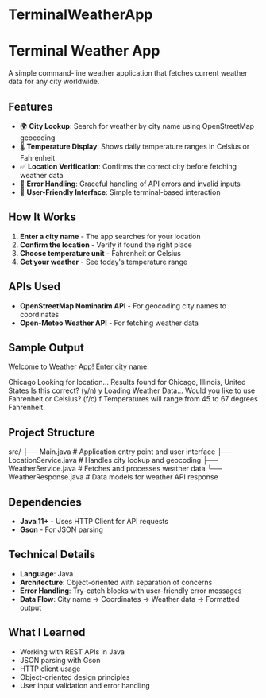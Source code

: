 # TerminalWeatherApp
# Terminal Weather App

A simple command-line weather application that fetches current weather data for any city worldwide.

## Features

- 🌍 **City Lookup**: Search for weather by city name using OpenStreetMap geocoding
- 🌡️ **Temperature Display**: Shows daily temperature ranges in Celsius or Fahrenheit
- ✅ **Location Verification**: Confirms the correct city before fetching weather data
- 🔄 **Error Handling**: Graceful handling of API errors and invalid inputs
- 📱 **User-Friendly Interface**: Simple terminal-based interaction

## How It Works

1. **Enter a city name** - The app searches for your location
2. **Confirm the location** - Verify it found the right place
3. **Choose temperature unit** - Fahrenheit or Celsius
4. **Get your weather** - See today's temperature range

## APIs Used

- **OpenStreetMap Nominatim API** - For geocoding city names to coordinates
- **Open-Meteo Weather API** - For fetching weather data

## Sample Output
Welcome to Weather App!
Enter city name:

Chicago
Looking for location...
Results found for Chicago, Illinois, United States
Is this correct? (y/n)
y
Loading Weather Data...
Would you like to use Fahrenheit or Celsius? (f/c)
f
Temperatures will range from 45 to 67 degrees Fahrenheit.


## Project Structure
src/
├── Main.java              # Application entry point and user interface
├── LocationService.java   # Handles city lookup and geocoding
├── WeatherService.java    # Fetches and processes weather data
└── WeatherResponse.java   # Data models for weather API response

## Dependencies

- **Java 11+** - Uses HTTP Client for API requests
- **Gson** - For JSON parsing

## Technical Details

- **Language**: Java
- **Architecture**: Object-oriented with separation of concerns
- **Error Handling**: Try-catch blocks with user-friendly error messages
- **Data Flow**: City name → Coordinates → Weather data → Formatted output

## What I Learned

- Working with REST APIs in Java
- JSON parsing with Gson
- HTTP client usage
- Object-oriented design principles
- User input validation and error handling
